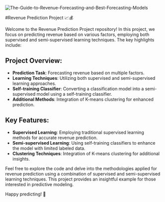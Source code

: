 ![The-Guide-to-Revenue-Forecasting-and-Best-Forecasting-Models](https://github.com/Dev026/Online-shoppers-intentions/assets/98211980/06066872-484f-40ea-9a6c-4857c6f9ec0e)
 
#Revenue Prediction Project 📈💰

Welcome to the Revenue Prediction Project repository! In this project, we focus on predicting revenue based on various factors, employing both supervised and semi-supervised learning techniques. The key highlights include:

## Project Overview:

- **Prediction Task**: Forecasting revenue based on multiple factors.
- **Learning Techniques**: Utilizing both supervised and semi-supervised learning approaches.
- **Self-training Classifier**: Converting a classification model into a semi-supervised model using a self-training classifier.
- **Additional Methods**: Integration of K-means clustering for enhanced prediction.

## Key Features:

- **Supervised Learning**: Employing traditional supervised learning methods for accurate revenue prediction.
- **Semi-supervised Learning**: Using self-training classifiers to enhance the model with limited labeled data.
- **Clustering Techniques**: Integration of K-means clustering for additional insights.

Feel free to explore the code and delve into the methodologies applied for revenue prediction using a combination of supervised and semi-supervised learning techniques. This project provides an insightful example for those interested in predictive modeling.

Happy predicting! 🚀
